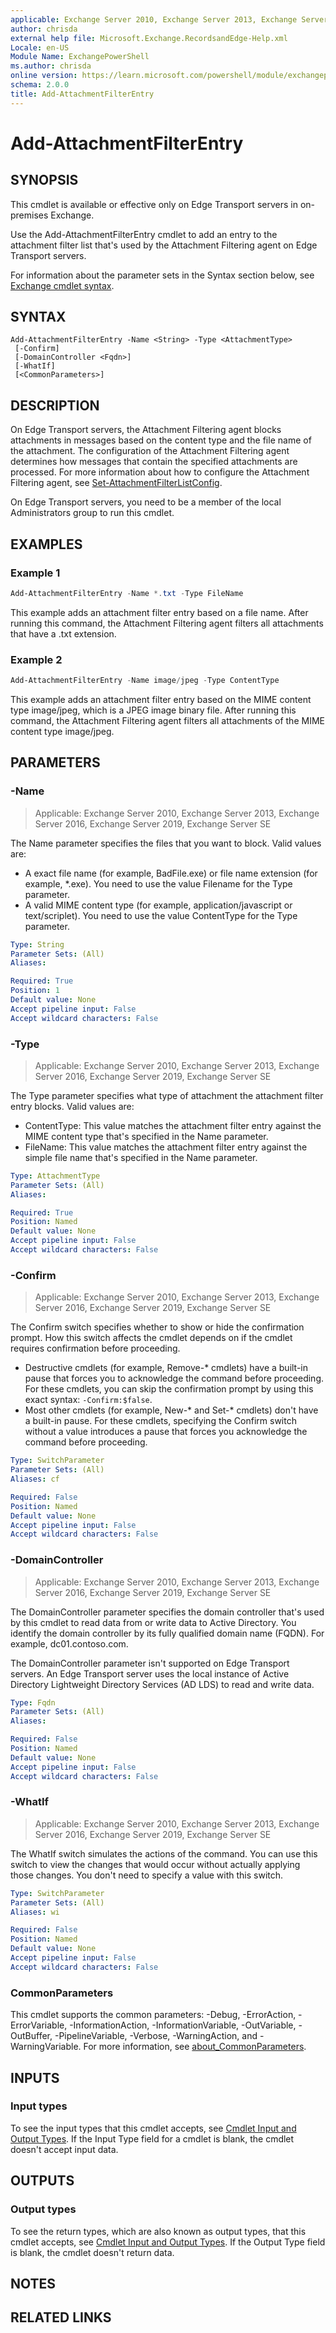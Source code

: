 ```yaml
---
applicable: Exchange Server 2010, Exchange Server 2013, Exchange Server 2016, Exchange Server 2019, Exchange Server SE
author: chrisda
external help file: Microsoft.Exchange.RecordsandEdge-Help.xml
Locale: en-US
Module Name: ExchangePowerShell
ms.author: chrisda
online version: https://learn.microsoft.com/powershell/module/exchangepowershell/add-attachmentfilterentry
schema: 2.0.0
title: Add-AttachmentFilterEntry
---
```


# Add-AttachmentFilterEntry

## SYNOPSIS
This cmdlet is available or effective only on Edge Transport servers in on-premises Exchange.

Use the Add-AttachmentFilterEntry cmdlet to add an entry to the attachment filter list that's used by the Attachment Filtering agent on Edge Transport servers.

For information about the parameter sets in the Syntax section below, see [Exchange cmdlet syntax](https://learn.microsoft.com/powershell/exchange/exchange-cmdlet-syntax).

## SYNTAX

```
Add-AttachmentFilterEntry -Name <String> -Type <AttachmentType>
 [-Confirm]
 [-DomainController <Fqdn>]
 [-WhatIf]
 [<CommonParameters>]
```

## DESCRIPTION
On Edge Transport servers, the Attachment Filtering agent blocks attachments in messages based on the content type and the file name of the attachment. The configuration of the Attachment Filtering agent determines how messages that contain the specified attachments are processed. For more information about how to configure the Attachment Filtering agent, see [Set-AttachmentFilterListConfig](https://learn.microsoft.com/powershell/module/exchangepowershell/set-attachmentfilterlistconfig).

On Edge Transport servers, you need to be a member of the local Administrators group to run this cmdlet.

## EXAMPLES

### Example 1
```powershell
Add-AttachmentFilterEntry -Name *.txt -Type FileName
```

This example adds an attachment filter entry based on a file name. After running this command, the Attachment Filtering agent filters all attachments that have a .txt extension.

### Example 2
```powershell
Add-AttachmentFilterEntry -Name image/jpeg -Type ContentType
```

This example adds an attachment filter entry based on the MIME content type image/jpeg, which is a JPEG image binary file. After running this command, the Attachment Filtering agent filters all attachments of the MIME content type image/jpeg.

## PARAMETERS

### -Name

> Applicable: Exchange Server 2010, Exchange Server 2013, Exchange Server 2016, Exchange Server 2019, Exchange Server SE

The Name parameter specifies the files that you want to block. Valid values are:

- A exact file name (for example, BadFile.exe) or file name extension (for example, \*.exe). You need to use the value Filename for the Type parameter.
- A valid MIME content type (for example, application/javascript or text/scriplet). You need to use the value ContentType for the Type parameter.

```yaml
Type: String
Parameter Sets: (All)
Aliases:

Required: True
Position: 1
Default value: None
Accept pipeline input: False
Accept wildcard characters: False
```

### -Type

> Applicable: Exchange Server 2010, Exchange Server 2013, Exchange Server 2016, Exchange Server 2019, Exchange Server SE

The Type parameter specifies what type of attachment the attachment filter entry blocks. Valid values are:

- ContentType: This value matches the attachment filter entry against the MIME content type that's specified in the Name parameter.
- FileName: This value matches the attachment filter entry against the simple file name that's specified in the Name parameter.

```yaml
Type: AttachmentType
Parameter Sets: (All)
Aliases:

Required: True
Position: Named
Default value: None
Accept pipeline input: False
Accept wildcard characters: False
```

### -Confirm

> Applicable: Exchange Server 2010, Exchange Server 2013, Exchange Server 2016, Exchange Server 2019, Exchange Server SE

The Confirm switch specifies whether to show or hide the confirmation prompt. How this switch affects the cmdlet depends on if the cmdlet requires confirmation before proceeding.

- Destructive cmdlets (for example, Remove-\* cmdlets) have a built-in pause that forces you to acknowledge the command before proceeding. For these cmdlets, you can skip the confirmation prompt by using this exact syntax: `-Confirm:$false`.
- Most other cmdlets (for example, New-\* and Set-\* cmdlets) don't have a built-in pause. For these cmdlets, specifying the Confirm switch without a value introduces a pause that forces you acknowledge the command before proceeding.

```yaml
Type: SwitchParameter
Parameter Sets: (All)
Aliases: cf

Required: False
Position: Named
Default value: None
Accept pipeline input: False
Accept wildcard characters: False
```

### -DomainController

> Applicable: Exchange Server 2010, Exchange Server 2013, Exchange Server 2016, Exchange Server 2019, Exchange Server SE

The DomainController parameter specifies the domain controller that's used by this cmdlet to read data from or write data to Active Directory. You identify the domain controller by its fully qualified domain name (FQDN). For example, dc01.contoso.com.

The DomainController parameter isn't supported on Edge Transport servers. An Edge Transport server uses the local instance of Active Directory Lightweight Directory Services (AD LDS) to read and write data.

```yaml
Type: Fqdn
Parameter Sets: (All)
Aliases:

Required: False
Position: Named
Default value: None
Accept pipeline input: False
Accept wildcard characters: False
```

### -WhatIf

> Applicable: Exchange Server 2010, Exchange Server 2013, Exchange Server 2016, Exchange Server 2019, Exchange Server SE

The WhatIf switch simulates the actions of the command. You can use this switch to view the changes that would occur without actually applying those changes. You don't need to specify a value with this switch.

```yaml
Type: SwitchParameter
Parameter Sets: (All)
Aliases: wi

Required: False
Position: Named
Default value: None
Accept pipeline input: False
Accept wildcard characters: False
```

### CommonParameters
This cmdlet supports the common parameters: -Debug, -ErrorAction, -ErrorVariable, -InformationAction, -InformationVariable, -OutVariable, -OutBuffer, -PipelineVariable, -Verbose, -WarningAction, and -WarningVariable. For more information, see [about_CommonParameters](https://go.microsoft.com/fwlink/p/?LinkID=113216).

## INPUTS

### Input types
To see the input types that this cmdlet accepts, see [Cmdlet Input and Output Types](https://go.microsoft.com/fwlink/p/?LinkId=616387). If the Input Type field for a cmdlet is blank, the cmdlet doesn't accept input data.

## OUTPUTS

### Output types
To see the return types, which are also known as output types, that this cmdlet accepts, see [Cmdlet Input and Output Types](https://go.microsoft.com/fwlink/p/?LinkId=616387). If the Output Type field is blank, the cmdlet doesn't return data.

## NOTES

## RELATED LINKS
